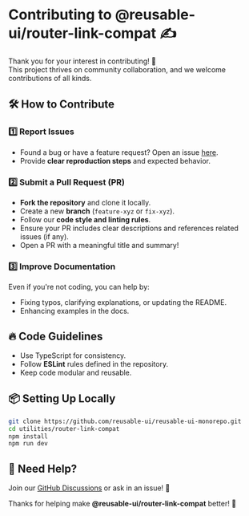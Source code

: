 # Contributing to @reusable-ui/router-link-compat ✍️  

Thank you for your interest in contributing! 🚀  
This project thrives on community collaboration, and we welcome contributions of all kinds.  

## 🛠️ How to Contribute  

### 1️⃣ **Report Issues**  
- Found a bug or have a feature request? Open an issue [here](https://github.com/reusable-ui/reusable-ui-monorepo/issues).  
- Provide **clear reproduction steps** and expected behavior.  

### 2️⃣ **Submit a Pull Request (PR)**  
- **Fork the repository** and clone it locally.  
- Create a new **branch** (`feature-xyz` or `fix-xyz`).  
- Follow our **code style and linting rules**.  
- Ensure your PR includes clear descriptions and references related issues (if any).  
- Open a PR with a meaningful title and summary!  

### 3️⃣ **Improve Documentation**  
Even if you're not coding, you can help by:  
- Fixing typos, clarifying explanations, or updating the README.  
- Enhancing examples in the docs.  

## 🔥 Code Guidelines  
- Use TypeScript for consistency.  
- Follow **ESLint** rules defined in the repository.  
- Keep code modular and reusable.  

## 📦 Setting Up Locally  
```sh
git clone https://github.com/reusable-ui/reusable-ui-monorepo.git
cd utilities/router-link-compat
npm install
npm run dev
```

## 💬 Need Help?  
Join our [GitHub Discussions](https://github.com/reusable-ui/reusable-ui-monorepo/discussions) or ask in an issue! 🎉  

Thanks for helping make **@reusable-ui/router-link-compat** better! 🚀  
